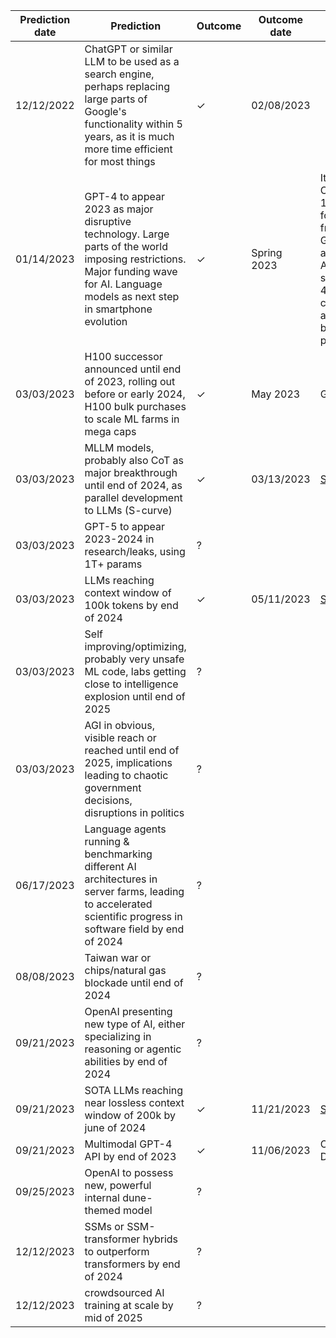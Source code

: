 | Prediction date | Prediction                                                                                                                                                                             | Outcome | Outcome date | Note                                                                                                                                                 |
| ----------------|----------------------------------------------------------------------------------------------------------------------------------------------------------------------------------------|---------|--------------|------------------------------------------------------------------------------------------------------------------------------------------------------|
| 12/12/2022      | ChatGPT or similar LLM to be used as a search engine, perhaps replacing large parts of Google's functionality within 5 years, as it is much more time efficient for most things        | ✓       | 02/08/2023   |                                                                                                                                                      |
| 01/14/2023      | GPT-4 to appear 2023 as major disruptive technology. Large parts of the world imposing restrictions. Major funding wave for AI. Language models as next step in smartphone evolution   | ✓       | Spring 2023  | Italy bans ChatGPT, 10 billion for OpenAI from MSFT, Google announcing AI android suite, GPT-4 solving captchas, assisting blind people              | 
| 03/03/2023      | H100 successor announced until end of 2023, rolling out before or early 2024, H100 bulk purchases to scale ML farms in mega caps                                                       | ✓       | May 2023     | GH200                                                                                                                                                |   
| 03/03/2023      | MLLM models, probably also CoT as major breakthrough until end of 2024, as parallel development to LLMs (S-curve)                                                                      | ✓       | 03/13/2023   | [Source](https://openai.com/research/gpt-4)                                                                                                          |     
| 03/03/2023      | GPT-5 to appear 2023-2024 in research/leaks, using 1T+ params                                                                                                                          | ?       |              |                                                                                                                                                      |
| 03/03/2023      | LLMs reaching context window of 100k tokens by end of 2024                                                                                                                             | ✓       | 05/11/2023   | [Source](https://twitter.com/AnthropicAI/status/1656700154190389248)                                                                                 |
| 03/03/2023      | Self improving/optimizing, probably very unsafe ML code, labs getting close to intelligence explosion until end of 2025                                                                | ?       |              |                                                                                                                                                      |
| 03/03/2023      | AGI in obvious, visible reach or reached until end of 2025, implications leading to chaotic government decisions, disruptions in politics                                              | ?       |              |                                                                                                                                                      |
| 06/17/2023      | Language agents running & benchmarking different AI architectures in server farms, leading to accelerated scientific progress in software field by end of 2024                         | ?       |              |                                                                                                                                                      |
| 08/08/2023      | Taiwan war or chips/natural gas blockade until end of 2024                                                                                                                             | ?       |              |                                                                                                                                                      |
| 09/21/2023      | OpenAI presenting new type of AI, either specializing in reasoning or agentic abilities by end of 2024                                                                                 | ?       |              |                                                                                                                                                      |
| 09/21/2023      | SOTA LLMs reaching near lossless context window of 200k by june of 2024                                                                                                                | ✓       | 11/21/2023   | [Source](https://twitter.com/AnthropicAI/status/1727001773888659753)                                                                                 |
| 09/21/2023      | Multimodal GPT-4 API by end of 2023                                                                                                                                                    | ✓       | 11/06/2023   | OpenAI DevDay                                                                                                                                        |
| 09/25/2023      | OpenAI to possess new, powerful internal dune-themed model                                                                                                                             | ?       |              |                                                                                                                                                      |
| 12/12/2023      | SSMs or SSM-transformer hybrids to outperform transformers by end of 2024                                                                                                              | ?       |              |                                                                                                                                                      |
| 12/12/2023      | crowdsourced AI training at scale by mid of 2025                                                                                                                                       | ?       |              |                                                                                                                                                      |

